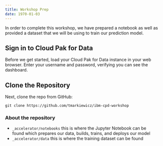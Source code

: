 ```yaml
---
title: Workshop Prep
date: 1970-01-03
---
```


In order to complete this workshop, we have prepared a notebook as well as provided a dataset that we will be using to train our prediction model.

## Sign in to Cloud Pak for Data
Before we get started, load your Cloud Pak for Data instance in your web browser. Enter your username and password, verifying you can see the dashboard.

## Clone the Repository
Next, clone the repo from GitHub:

`git clone https://github.com/tmarkiewicz/ibm-cpd-workshop`

### About the repository
* `_accelerator/notebooks` this is where the Jupyter Notebook can be found which prepares our data, builds, trains, and deploys our model
* `_accelerator/data` this is where the training dataset can be found
